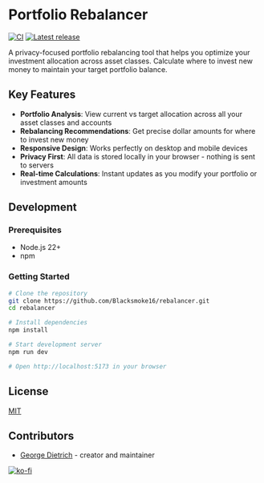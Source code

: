 # Portfolio Rebalancer

[![CI](https://github.com/blacksmoke16/rebalancer/actions/workflows/ci.yml/badge.svg?branch=master&event=schedule)](https://github.com/blacksmoke16/rebalancer/actions/workflows/ci.yml)
[![Latest release](https://img.shields.io/github/release/blacksmoke16/rebalancer.svg)](https://github.com/blacksmoke16/rebalancer/releases)

A privacy-focused portfolio rebalancing tool that helps you optimize your investment allocation across asset classes. Calculate where to invest new money to maintain your target portfolio balance.

## Key Features

- **Portfolio Analysis**: View current vs target allocation across all your asset classes and accounts
- **Rebalancing Recommendations**: Get precise dollar amounts for where to invest new money
- **Responsive Design**: Works perfectly on desktop and mobile devices
- **Privacy First**: All data is stored locally in your browser - nothing is sent to servers
- **Real-time Calculations**: Instant updates as you modify your portfolio or investment amounts

## Development

### Prerequisites

- Node.js 22+
- npm

### Getting Started

```sh
# Clone the repository
git clone https://github.com/Blacksmoke16/rebalancer.git
cd rebalancer

# Install dependencies
npm install

# Start development server
npm run dev

# Open http://localhost:5173 in your browser
```

## License

[MIT](LICENSE)

## Contributors

- [George Dietrich](https://github.com/blacksmoke16) - creator and maintainer

[![ko-fi](https://ko-fi.com/img/githubbutton_sm.svg)](https://ko-fi.com/Q5Q31KJEFJ)
